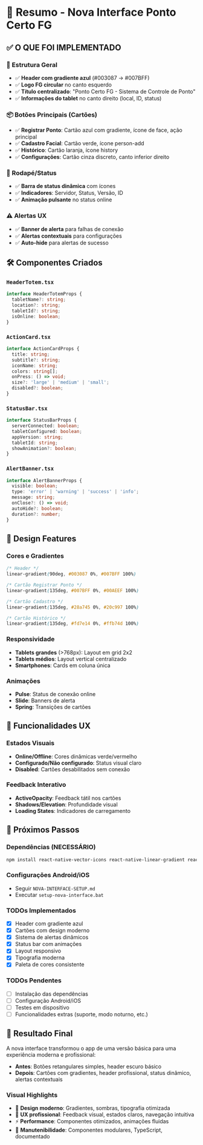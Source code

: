 # 🎨 Resumo - Nova Interface Ponto Certo FG

## ✅ O QUE FOI IMPLEMENTADO

### 🧱 Estrutura Geral
- ✅ **Header com gradiente azul** (#003087 → #007BFF)
- ✅ **Logo FG circular** no canto esquerdo
- ✅ **Título centralizado**: "Ponto Certo FG - Sistema de Controle de Ponto"
- ✅ **Informações do tablet** no canto direito (local, ID, status)

### 📦 Botões Principais (Cartões)
- ✅ **Registrar Ponto**: Cartão azul com gradiente, ícone de face, ação principal
- ✅ **Cadastro Facial**: Cartão verde, ícone person-add
- ✅ **Histórico**: Cartão laranja, ícone history
- ✅ **Configurações**: Cartão cinza discreto, canto inferior direito

### 🧭 Rodapé/Status
- ✅ **Barra de status dinâmica** com ícones
- ✅ **Indicadores**: Servidor, Status, Versão, ID
- ✅ **Animação pulsante** no status online

### ⚠️ Alertas UX
- ✅ **Banner de alerta** para falhas de conexão
- ✅ **Alertas contextuais** para configurações
- ✅ **Auto-hide** para alertas de sucesso

## 🛠️ Componentes Criados

### `HeaderTotem.tsx`
```typescript
interface HeaderTotemProps {
  tabletName?: string;
  location?: string;
  tabletId?: string;
  isOnline: boolean;
}
```

### `ActionCard.tsx`
```typescript
interface ActionCardProps {
  title: string;
  subtitle?: string;
  iconName: string;
  colors: string[];
  onPress: () => void;
  size?: 'large' | 'medium' | 'small';
  disabled?: boolean;
}
```

### `StatusBar.tsx`
```typescript
interface StatusBarProps {
  serverConnected: boolean;
  tabletConfigured: boolean;
  appVersion: string;
  tabletId: string;
  showAnimation?: boolean;
}
```

### `AlertBanner.tsx`
```typescript
interface AlertBannerProps {
  visible: boolean;
  type: 'error' | 'warning' | 'success' | 'info';
  message: string;
  onClose?: () => void;
  autoHide?: boolean;
  duration?: number;
}
```

## 🎯 Design Features

### Cores e Gradientes
```css
/* Header */
linear-gradient(90deg, #003087 0%, #007BFF 100%)

/* Cartão Registrar Ponto */
linear-gradient(135deg, #007BFF 0%, #00AEEF 100%)

/* Cartão Cadastro */
linear-gradient(135deg, #28a745 0%, #20c997 100%)

/* Cartão Histórico */
linear-gradient(135deg, #fd7e14 0%, #ffb74d 100%)
```

### Responsividade
- **Tablets grandes** (>768px): Layout em grid 2x2
- **Tablets médios**: Layout vertical centralizado
- **Smartphones**: Cards em coluna única

### Animações
- **Pulse**: Status de conexão online
- **Slide**: Banners de alerta
- **Spring**: Transições de cartões

## 📱 Funcionalidades UX

### Estados Visuais
- **Online/Offline**: Cores dinâmicas verde/vermelho
- **Configurado/Não configurado**: Status visual claro
- **Disabled**: Cartões desabilitados sem conexão

### Feedback Interativo
- **ActiveOpacity**: Feedback tátil nos cartões
- **Shadows/Elevation**: Profundidade visual
- **Loading States**: Indicadores de carregamento

## 🔧 Próximos Passos

### Dependências (NECESSÁRIO)
```bash
npm install react-native-vector-icons react-native-linear-gradient react-native-svg
```

### Configurações Android/iOS
- Seguir `NOVA-INTERFACE-SETUP.md`
- Executar `setup-nova-interface.bat`

### TODOs Implementados
- [x] Header com gradiente azul
- [x] Cartões com design moderno
- [x] Sistema de alertas dinâmicos
- [x] Status bar com animações
- [x] Layout responsivo
- [x] Tipografia moderna
- [x] Paleta de cores consistente

### TODOs Pendentes
- [ ] Instalação das dependências
- [ ] Configuração Android/iOS
- [ ] Testes em dispositivo
- [ ] Funcionalidades extras (suporte, modo noturno, etc.)

## 🎉 Resultado Final

A nova interface transformou o app de uma versão básica para uma experiência moderna e profissional:

- **Antes**: Botões retangulares simples, header escuro básico
- **Depois**: Cartões com gradientes, header profissional, status dinâmico, alertas contextuais

### Visual Highlights
- 🎨 **Design moderno**: Gradientes, sombras, tipografia otimizada
- 📱 **UX profissional**: Feedback visual, estados claros, navegação intuitiva
- ⚡ **Performance**: Componentes otimizados, animações fluidas
- 🔧 **Manutenibilidade**: Componentes modulares, TypeScript, documentado 